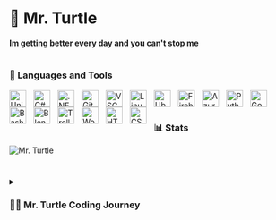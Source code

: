 # 🐢 Mr. Turtle
**Im getting better every day and you can't stop me**
#
### 🧰 Languages and Tools
           
          
<img align="left" alt="Unity" width="30px" style="padding-right:10px;" src="https://cdn.jsdelivr.net/gh/devicons/devicon/icons/unity/unity-original-wordmark.svg" />
<img align="left" alt="C#" width="30px" style="padding-right:10px;" src="https://cdn.jsdelivr.net/gh/devicons/devicon/icons/csharp/csharp-original.svg" />
<img align="left" alt=".NET" width="30px" style="padding-right:10px;" src="https://cdn.jsdelivr.net/gh/devicons/devicon/icons/dotnetcore/dotnetcore-original.svg"/>
<img align="left" alt="Git" width="30px" style="padding-right:10px;" src="https://cdn.jsdelivr.net/gh/devicons/devicon/icons/git/git-original.svg" />
<img align="left" alt="VSCode" width="30px" style="padding-right:10px;" src="https://cdn.jsdelivr.net/gh/devicons/devicon/icons/vscode/vscode-original.svg" />

<img align="left" alt="Linux" width="30px" style="padding-right:10px;" src="https://cdn.jsdelivr.net/gh/devicons/devicon/icons/linux/linux-original.svg" />
<img align="left" alt="Ubuntu" width="30px" style="padding-right:10px;" src="https://cdn.jsdelivr.net/gh/devicons/devicon/icons/ubuntu/ubuntu-plain-wordmark.svg" />


<img align="left" alt="Firebase" width="30px" style="padding-right:10px;" src="https://cdn.jsdelivr.net/gh/devicons/devicon/icons/firebase/firebase-plain-wordmark.svg"/>     
<img align="left" alt="Azure" width="30px" style="padding-right:10px;" src="https://cdn.jsdelivr.net/gh/devicons/devicon/icons/azure/azure-original-wordmark.svg" />


<img align="left" alt="Python" width="30px" style="padding-right:10px;" src="https://cdn.jsdelivr.net/gh/devicons/devicon/icons/python/python-plain.svg" />

<img align="left" alt="Godot" width="30px" style="padding-right:10px;" src="https://cdn.jsdelivr.net/gh/devicons/devicon/icons/godot/godot-original-wordmark.svg" />
<img align="left" alt="Bash" width="30px" style="padding-right:10px;" src="https://cdn.jsdelivr.net/gh/devicons/devicon/icons/bash/bash-original.svg" />
<img align="left" alt="Blender" width="30px" style="padding-right:10px;" src="https://cdn.jsdelivr.net/gh/devicons/devicon/icons/blender/blender-original.svg" />

<img align="left" alt="Trello" width="30px" style="padding-right:10px;" src="https://cdn.jsdelivr.net/gh/devicons/devicon/icons/trello/trello-plain-wordmark.svg" />

<img align="left" alt="Wordpress" width="30px" style="padding-right:10px;" src="https://cdn.jsdelivr.net/gh/devicons/devicon/icons/wordpress/wordpress-original.svg" />
<img align="left" alt="HTML" width="30px" style="padding-right:10px;" src="https://cdn.jsdelivr.net/gh/devicons/devicon/icons/html5/html5-plain.svg" />
<img align="left" alt="CSS" width="30px" style="padding-right:10px;" src="https://cdn.jsdelivr.net/gh/devicons/devicon/icons/css3/css3-plain.svg" />

<br />

#

### 📊 Stats

![Mr. Turtle](https://github-readme-stats.vercel.app/api?username=cieplutkigit&count_private=true&show_icons=true&hide=contribs&theme=maroongold)

#

<details>
 <summary><h3>👨‍💻 Mr. Turtle Coding Journey</h3></summary>
           My journey? Hah! It's quite simple. Somewhere in the middle of nowhere at Anno Domini 2013 I got that crazy idea that I'm going to make a game, but not just any game, it was going to be a game that I'm gonna enjoy playing! So I started with Unity but after few hours of moving cube around and deleted Unity. Next I moved to RPG Maker and as fast as I started, even faster I dropped that idea. What even is ruby and who uses it right?! Right so piss off I'm here to make some cool games not to code some ruby phew. So I moved to the great FPS maker! Which at that time was quite good idea, to the point where I discovered that I can't export my game... Then I moved to Cry engine then crisis which is the same as cry engine, but I didn't know that at that time, and then I used even more others engines that were supposed to make games for me and none of them were so I dropped that idea for a while. But I'm not a p00ssy and I ain't quitting until I make my game, so I back to Unity and tried that thing what it was ah yes PROGRAMMING terrible and awful but hey! Asset store sounds like a good place to start, I downloaded some models drag them to scene hit play aaaaand that shit ain't working. It took me around 2 years to become a programmer right? Not this time, after 2 years of just trying to make a game without coding, I realized that it might be a good idea to try again with that awful programming. I quite don't know why I don't wanted to do that back in the days. It might be of that ugly blue and white monoDevelop or that Unity was supporting 3 languages at that time JavaScripts, some booll bull boll or something like that and of course C#. So As a smart 15y boy I'm choosing C# right? Of course not and we're starting with that BOO language and I'm assuming is called BOO because its scary. Actually I don't even remember a single line from boo because I moved to the C# right? Nope, time for JavaScript as I thought it gonna be easier that C#. I don't know why I just went into js and I even did my first small game using someone else scripts from tutorials but most of them wasn't even working properly and there were a lot of that errors saying Object Reference not set to an instance of an object good lord help me HELP! That guy from tutorial don't had that errors. After around a year maybe 2 I decided that I'm gonna try that gamedev again but this time! This time I'm gonna start from C# course. It was actually called C# for lazy people, and it was enough to understand basic of programming. For a long time I had that mindset where I was using IF for 50 times instead of loops because I was so sure that I don't need them and I know everything I need to make games... And I was so sure about that I even started project called Game With Panda somewhere at the middle of 2018. I wasn't learning much but I was doing a lot or that's what I though I'm doing because a lot of code = a lot of done right?! Nope buuuuttt guess what! At the start of 2019 some guy messaged me that he enjoy my project (I was posting the journey on fb, and it was doing quite well as it got over 1000likes in that period of time, so I was quite proud of that) and that guy told me that he want to invest in my project. I though to my self are you retarded or something the game is barely started but we sing up contract I got some hardware and some money and without almost any knowledge of what Im doing I was coding my game but they wanted to change a lot and it's not like they had bad ideas, they had great ideas but I had no idea how to implement them! And after a few months we lost contact, the game was never finished (BUT HEY! I still have that project, I will finish it one day!) And that game actually must have something in because some time later some other guy told me hey that's quite nice game what about if I pay you for finishing it and for graphic then we publish it and split profits? Oh hell yea we doing it AGAIN! It was early 2020 and with some more experience and some more unfinished project and barely started tutorials here we go again. Game with Panda coming back to live. I changed quite a lot, almost all the only thing that left was PANDA! It even has random world generator and you are able to create your own flying machines! (I thought it was cool but when I think about those tons of ifs instead of loops and all of that code that is written like I would have -10 iq ah lord...) so this time I finished the game and shipped it and make tons of money right? Of course not. My real programming journey starts somewhere at the end of 2021 as I got a job in some crypto play2earn game project that I don't want to mention case they fired me after almost a year not because I was not coding or that my code was low quality (Im not saying it wasn't) but the crypto crashed and they told me hey we can offer you 50% of your current payout or you can fk off. So I took 50% to have money to survive right? Phew Im not a p00sy I ain't working for 50% unless I want to, quite simple you need me more than I need you...  But after that I fell like that's where I truly started to growing. I don't know why but after some time after that my mind just went into grinding mode and In just 2months I fell like I learned more that for past 5 years but guess what, Im just getting started and those 10x developers gonna look like noobs around me so be prepared because Im coming...
   
